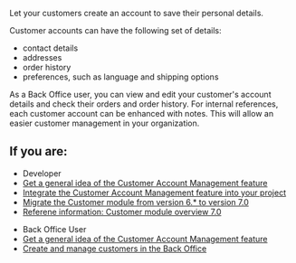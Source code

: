 Let your customers create an account to save their personal details.

Customer accounts can have the following set of details:

* contact details
* addresses
* order history
* preferences, such as language and shipping options

As a Back Office user, you can view and edit your customer's account details and check their orders and order history. For internal references, each customer account can be enhanced with notes. This will allow an easier customer management in your organization.

## If you are:

<div class="mr-container">
    <div class="mr-list-container">
        <!-- col1 -->
        <div class="mr-col">
            <ul class="mr-list mr-list-green">
                <li class="mr-title">Developer</li>
                <li><a href="https://documentation.spryker.com/docs/customer-account-management-feature-overview" class="mr-link">Get a general idea of the Customer Account Management feature</a></li>
                <li><a href="https://documentation.spryker.com/docs/customer-account-management-feature-integration" class="mr-link">Integrate the Customer Account Management feature into your project</a></li>
                 <li><a href="https://documentation.spryker.com/docs/mg-customer#upgrading-from-version-6---to-version-7-0" class="mr-link">Migrate the Customer module from version 6.* to version 7.0</a></li>
                 <li><a href="https://documentation.spryker.com/docs/reference-information-customer-module-overview" class="mr-link">Referene information: Customer module overview 7.0</a></li>
            </ul>
        </div>
        <!-- col2 -->
        <div class="mr-col">
            <ul class="mr-list mr-list-blue">
                <li class="mr-title"> Back Office User</li>
                <li><a href="https://documentation.spryker.com/docs/customer-account-management-feature-overview" class="mr-link">Get a general idea of the Customer Account Management feature</a></li>
                <li><a href="https://documentation.spryker.com/docs/en/managing-customers" class="mr-link">Create and manage customers in the Back Office</a></li>
            </ul>
        </div>
        </div>
</div>